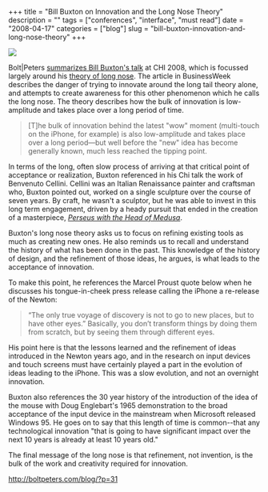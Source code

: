 +++
title = "Bill Buxton on Innovation and the Long Nose Theory"
description = ""
tags = ["conferences", "interface", "must read"]
date = "2008-04-17"
categories = ["blog"]
slug = "bill-buxton-innovation-and-long-nose-theory"
+++



  <div class="notebook-screenshot"><a href="http://boltpeters.com/blog/?p=31"><img src="http://media.konigi.com/bluga/wt48079d9619afd.jpg"/></a></div><p>Bolt|Peters <a href="http://boltpeters.com/blog/?p=31">summarizes Bill Buxton's talk</a> at CHI 2008, which is focussed largely around his <a href="http://www.businessweek.com/innovate/content/jan2008/id2008012_297369.htm">theory of long nose</a>. The article in BusinessWeek describes the danger of trying to innovate around the long tail theory alone, and attempts to create awareness for this other phenomenon which he calls the long nose. The theory describes how the bulk of innovation is low-amplitude and takes place over a long period of time. </p>
<blockquote><p>[T]he bulk of innovation behind the latest "wow" moment (multi-touch on the iPhone, for example) is also low-amplitude and takes place over a long period—but well before the "new" idea has become generally known, much less reached the tipping point.</p></blockquote>
<p>In terms of the long, often slow process of arriving at that critical point of acceptance or realization, Buxton referenced in his Chi talk the work of Benvenuto Cellini. Cellini was an Italian Renaissance painter and craftsman who, Buxton pointed out, worked on a single sculpture over the course of seven years. By craft, he wasn't a sculptor, but he was able to invest in this long term engagement, driven by a heady pursuit that ended in the creation of a masterpiece, <i><a href="http://en.wikipedia.org/wiki/Image:PerseusSignoriaStatue.jpg">Perseus with the Head of Medusa</a></i>.</p>
<p>Buxton's long nose theory asks us to focus on refining existing tools as much as creating new ones. He also reminds us to recall and understand the history of what has been done in the past. This knowledge of the history of design, and the refinement of those ideas, he argues, is what leads to the acceptance of innovation. </p>
<p>To make this point, he references the Marcel Proust quote below when he discusses his tongue-in-cheek press release calling the iPhone a re-release of the Newton:</p>
<blockquote><p>“The only true voyage of discovery is not to go to new places, but to have other eyes.” Basically, you don’t transform things by doing them from scratch, but by seeing them through different eyes.</p></blockquote>
<p>His point here is that the lessons learned and the refinement of ideas introduced in the Newton years ago, and in the research on input devices and touch screens must have certainly played a part in the evolution of ideas leading to the iPhone. This was a slow evolution, and not an overnight innovation.</p>
<p>Buxton also references the 30 year history of the introduction of the idea of the mouse with Doug Englebart's 1965 demonstration to the broad acceptance of the input device in the mainstream when Microsoft released Windows 95. He goes on to say that this length of time is common--that any technological innovation "that is going to have significant impact over the next 10 years is already at least 10 years old."</p>
<p>The final message of the long nose is that refinement, not invention, is the bulk of the work and creativity required for innovation.</p>
    
  <a href="http://boltpeters.com/blog/?p=31">http://boltpeters.com/blog/?p=31</a>
